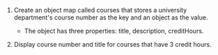 1. Create an object map called courses that stores a university department's course number as the key and an object as the value. 
	- The object has three properties: title, description, creditHours.

2. Display course number and title for courses that have 3 credit hours. 
